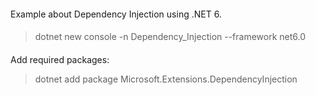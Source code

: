 ####
Example about Dependency Injection using .NET 6.

####
> dotnet new console -n Dependency_Injection --framework net6.0

####
Add required packages:
> dotnet add package Microsoft.Extensions.DependencyInjection
